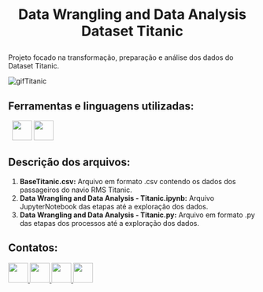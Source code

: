 # <p align=center> Data Wrangling and Data Analysis Dataset Titanic </p>
Projeto focado na transformação, preparação e análise dos dados do Dataset Titanic.


![gifTitanic](https://user-images.githubusercontent.com/54869201/155425124-08b35b18-e44c-4b16-8382-7db00cf49594.gif)



## Ferramentas e linguagens utilizadas:
<div> 
&nbsp;        
<img height=40 width=40 src="https://cdn.jsdelivr.net/gh/devicons/devicon/icons/jupyter/jupyter-original-wordmark.svg" />
<img height=40 width=40 src="https://cdn.jsdelivr.net/gh/devicons/devicon/icons/python/python-original.svg" />
</div>


## Descrição dos arquivos:

 1. **BaseTitanic.csv:** Arquivo em formato .csv contendo os dados dos passageiros do navio RMS Titanic.
 1. **Data Wrangling and Data Analysis - Titanic.ipynb:** Arquivo JupyterNotebook das etapas até a  exploração dos dados.
 1. **Data Wrangling and Data Analysis - Titanic.py:** Arquivo em formato .py das etapas dos processos até a  exploração dos dados.

## Contatos:

<div>  
  
  <a href="https://www.linkedin.com/in/tferreirasilva/">
    <img width=40 src="https://cdn.jsdelivr.net/gh/devicons/devicon/icons/linkedin/linkedin-original.svg" />
  </a>
 
  <a href = "mailto:thiago.ferreirawd@gmail.com">
      <img width=40 src="https://cdn.jsdelivr.net/gh/devicons/devicon/icons/google/google-original.svg" />
  </a>
  
  <a href = "https://www.facebook.com/thiago.ferreira.50746">
    <img width=40 src="https://cdn.jsdelivr.net/gh/devicons/devicon/icons/facebook/facebook-original.svg" />
  </a>
 
  <a href = "https://github.com/ThiagoFerreiraWD">
    <img width=40 src="https://cdn.jsdelivr.net/gh/devicons/devicon/icons/github/github-original.svg" />
  </a>     
</div>
